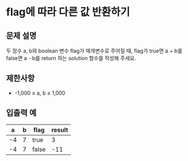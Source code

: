 # flag에 따라 다른 값 반환하기

## 문제 설명

두 정수 a, b와 boolean 변수 flag가 매개변수로 주어질 때, flag가 true면 a + b를 false면 a - b를 return 하는 solution 함수를 작성해 주세요.  


## 제한사항

- -1,000 ≤ a, b ≤ 1,000


## 입출력 예

| a  | b | flag  | result |
|----|---|-------|--------|
| -4 | 7 | true  | 3      |
| -4 | 7 | false | -11    |
